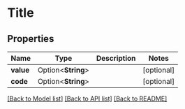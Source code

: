 # Title

## Properties

Name | Type | Description | Notes
------------ | ------------- | ------------- | -------------
**value** | Option<**String**> |  | [optional]
**code** | Option<**String**> |  | [optional]

[[Back to Model list]](../README.md#documentation-for-models) [[Back to API list]](../README.md#documentation-for-api-endpoints) [[Back to README]](../README.md)


